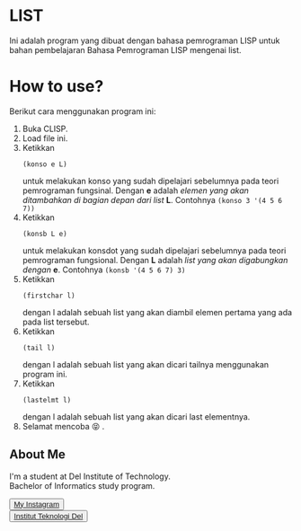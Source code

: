 # LIST

Ini adalah program yang dibuat dengan bahasa pemrograman LISP untuk bahan pembelajaran Bahasa Pemrograman LISP mengenai list.

# How to use?

Berikut cara menggunakan program ini:
1. Buka CLISP.
2. Load file ini.
3. Ketikkan
    ```
    (konso e L)
    ```
    untuk melakukan konso yang sudah dipelajari sebelumnya pada teori pemrograman fungsinal. Dengan **e** adalah *elemen yang akan ditambahkan di bagian depan dari list* **L**. Contohnya `(konso 3 '(4 5 6 7))`
4. Ketikkan
    ```
    (konsb L e)
    ```
    untuk melakukan konsdot yang sudah dipelajari sebelumnya pada teori pemrograman fungsional. Dengan **L** adalah *list yang akan digabungkan dengan* **e**. Contohnya ```(konsb '(4 5 6 7) 3)```
5. Ketikkan
    ```
    (firstchar l)
    ```
    dengan l adalah sebuah list yang akan diambil elemen pertama yang ada pada list tersebut.
6. Ketikkan
    ```
    (tail l)
    ```
    dengan l adalah sebuah list yang akan dicari tailnya menggunakan program ini.
7. Ketikkan
    ```
    (lastelmt l)
    ```
    dengan l adalah sebuah list yang akan dicari last elementnya.
8. Selamat mencoba :stuck_out_tongue_closed_eyes: .

## <b>About Me</b>

I'm a student at Del Institute of Technology. <br>
Bachelor of Informatics study program. <br>


<button><a href="https://www.instagram.com/gabrielhtg77/">My Instagram</a></button>
<br>
<button><a href="https://www.del.ac.id/">Institut Teknologi Del</a></button>
